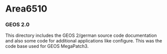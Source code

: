 # Area6510

### GEOS 2.0
This directory includes the GEOS 2/german source code documentation and also some code for additional applications like configure.
This was the code base used for GEOS MegaPatch3.
